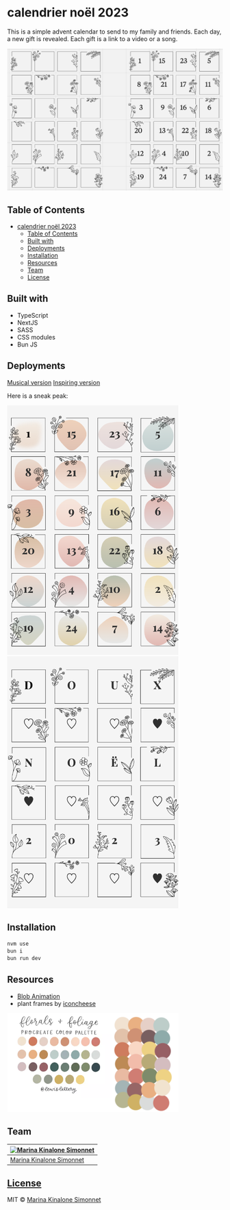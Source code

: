 # calendrier noël 2023

This is a simple advent calendar to send to my family and friends.
Each day, a new gift is revealed.
Each gift is a link to a video or a song.

<img src="https://github.com/marinakinalone/calendrier-noel-2023/raw/main/public/mocks.png" width="600">

## Table of Contents

- [calendrier noël 2023](#calendrier-noël-2023)
  - [Table of Contents](#table-of-contents)
  - [Built with](#built-with)
  - [Deployments](#deployments)
  - [Installation](#installation)
  - [Resources](#resources)
  - [Team](#team)
  - [License](#license)

## Built with

- TypeScript
- NextJS
- SASS
- CSS modules
- Bun JS

## Deployments

[Musical version](https://calendrier-noel.vercel.app?jazz=1)
[Inspiring version](https://calendrier-noel.vercel.app)

Here is a sneak peak:

<img src="https://github.com/marinakinalone/calendrier-noel-2023/raw/main/public/result-calendar.png" width="400" >
<img src="https://github.com/marinakinalone/calendrier-noel-2023/raw/main/public/result-christmas.png" width="400">

## Installation

```bash
nvm use
bun i
bun run dev
```

## Resources

- [Blob Animation](https://blobanimation.com/)
- plant frames by [iconcheese](https://thenounproject.com/browse/collection-icon/plant-frame-174590/?p=1)

<img src="https://github.com/marinakinalone/calendrier-noel-2023/raw/main/public/palette.png" width="400">

## Team

| [![Marina Kinalone Simonnet](https://avatars.githubusercontent.com/u/63544936?v=3&s=144)](https://github.com/marinakinalone) |
| ---------------------------------------------------------------------------------------------------------------------------- |
| [Marina Kinalone Simonnet](https://github.com/marinakinalone)                                                                |

## [License](https://github.com/marinakinalone/calendrier-noel-2023/blob/main/LICENSE.txt)

MIT © [Marina Kinalone Simonnet](https://github.com/marinakinalone)
